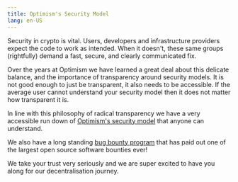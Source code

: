 ```yaml
---
title: Optimism's Security Model
lang: en-US
---
```


Security in crypto is vital. Users, developers and infrastructure providers expect the code to work as intended. When it doesn't, these same groups (rightfully) demand a fast, secure, and clearly communicated fix. 

Over the years at Optimism we have learned a great deal about this delicate balance, and the importance of transparency around security models. It is not good enough to just be transparent, it also needs to be accessible. If the average user cannot understand your security model then it does not matter how transparent it is. 

In line with this philosophy of radical transparency we have a very accessible run down of [Optimism's security model](./optimism-security-model.md) that anyone can understand. 

We also have a long standing [bug bounty program](./bounties.md) that has paid out one of the largest open source software bounties ever! 

We take your trust very seriously and we are super excited to have you along for our decentralisation journey. 